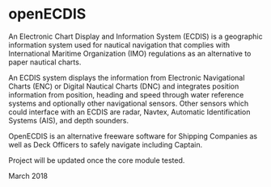 # openECDIS

An Electronic Chart Display and Information System (ECDIS) is a geographic information system used for nautical navigation that complies with International Maritime Organization (IMO) regulations as an alternative to paper nautical charts.

An ECDIS system displays the information from Electronic Navigational Charts (ENC) or Digital Nautical Charts (DNC) and integrates position information from position, heading and speed through water reference systems and optionally other navigational sensors. Other sensors which could interface with an ECDIS are radar, Navtex, Automatic Identification Systems (AIS), and depth sounders.

OpenECDIS is an alternative freeware software for Shipping Companies as well as Deck Officers to safely navigate including Captain. 

Project will be updated once the core module tested. 

March 2018
